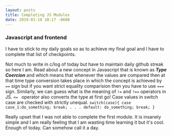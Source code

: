 ```yaml
---
layout: posts
title: Completing JS Modules
date: 2019-01-18 10:17 -0600
---
```


### Javascript and frontend 
I have to stick to my daily goals so as to achieve my final goal and I have to complete that list of checkpoints.

Not much to write in c/log of today but have to maintain daily github streak so here I am. Read about a new concept in Javascript that is known as ***Type Coercion*** and which means that whenever the values are compared then at that time type conversion takes place in which the concept is achieved by ````==```` sign but if you want strict equality comparision then you have to use ````===```` sign. Similarly, we can guess what is the meaning of ````!=```` and ````!==```` operators in JS.
``<= `` operator also converts the type at first go!
Case values in switch case are checked with strictly unequal.
    ```
    switch(case){
    case case_1:do_something; break;
    .
    .
    .
    default:
    do_something;
    break;
    }
    ```

Really upset that I was not able to complete the first module. It is insanely simple and I am really feeling that I am wasting time learning it but it's cool. Enough of today. Can somehow call it a day. 